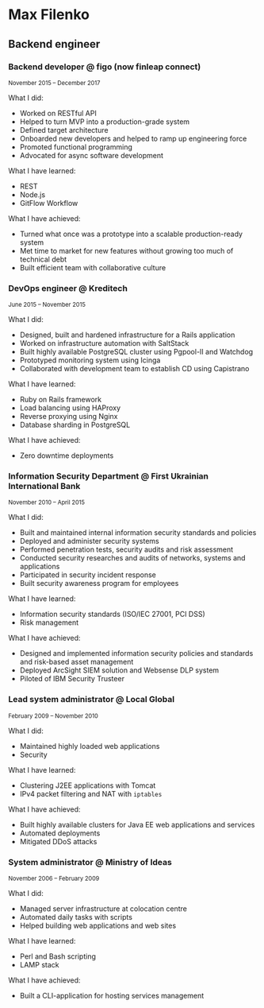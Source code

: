 Max Filenko
===========

Backend engineer
----------------

### Backend developer @ figo (now finleap connect)

<sup>November 2015 – December 2017</sup>

What I did:

* Worked on RESTful API
* Helped to turn MVP into a production-grade system
* Defined target architecture
* Onboarded new developers and helped to ramp up engineering force
* Promoted functional programming
* Advocated for async software development

What I have learned:

* REST
* Node.js
* GitFlow Workflow

What I have achieved:

* Turned what once was a prototype into a scalable production-ready system
* Met time to market for new features without growing too much of technical debt
* Built efficient team with collaborative culture

### DevOps engineer @ Kreditech

<sup>June 2015 – November 2015</sup>

What I did:

* Designed, built and hardened infrastructure for a Rails application
* Worked on infrastructure automation with SaltStack
* Built highly available PostgreSQL cluster using Pgpool-II and Watchdog
* Prototyped monitoring system using Icinga
* Collaborated with development team to establish CD using Capistrano

What I have learned:

* Ruby on Rails framework
* Load balancing using HAProxy
* Reverse proxying using Nginx
* Database sharding in PostgreSQL

What I have achieved:

* Zero downtime deployments

### Information Security Department @ First Ukrainian International Bank

<sup>November 2010 – April 2015</sup>

What I did:

* Built and maintained internal information security standards and policies
* Deployed and administer security systems
* Performed penetration tests, security audits and risk assessment
* Conducted security researches and audits of networks, systems and applications
* Participated in security incident response
* Built security awareness program for employees

What I have learned:

* Information security standards (ISO/IEC 27001, PCI DSS)
* Risk management

What I have achieved:

* Designed and implemented information security policies and standards and risk-based asset management
* Deployed ArcSight SIEM solution and Websense DLP system
* Piloted of IBM Security Trusteer

### Lead system administrator @ Local Global

<sup>February 2009 – November 2010</sup>

What I did:

* Maintained highly loaded web applications
* Security

What I have learned:

* Clustering J2EE applications with Tomcat
* IPv4 packet filtering and NAT with `iptables`

What I have achieved:

* Built highly available clusters for Java EE web applications and services
* Automated deployments
* Mitigated DDoS attacks

### System administrator @ Ministry of Ideas

<sup>November 2006 – February 2009</sup>

What I did:

* Managed server infrastructure at colocation centre
* Automated daily tasks with scripts
* Helped building web applications and web sites

What I have learned:

* Perl and Bash scripting
* LAMP stack

What I have achieved:

* Built a CLI-application for hosting services management

